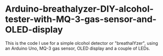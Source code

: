 # Arduino-breathalyzer-DIY-alcohol-tester-with-MQ-3-gas-sensor-and-OLED-display
This is the code I use for a simple olcohol detector or "breathalYzer",  using an Arduino Uno, MQ-3 gas sensor, OLED display and a couple of LEDs.
